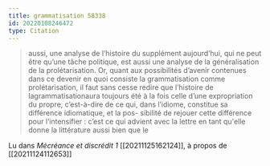 ```yaml
---
title: grammatisation 58338
id: 20220108246472
type: Citation
---
```


> aussi, une analyse de l’histoire du supplément aujourd’hui, qui ne peut être qu’une tâche politique, est aussi une analyse de la généralisation de la prolétarisation. Or, quant aux possibilités d’avenir contenues dans ce devenir en quoi consiste la grammatisation comme prolétarisation, il faut sans cesse redire que l’histoire de lagrammatisationaura toujours été à la fois celle d’une expropriation du propre, c’est-à-dire de ce qui, dans l’idiome, constitue sa différence idiomatique, et la pos- sibilité de rejouer cette différence pour l’intensifier : c’est ce qui advient avec la lettre en tant qu'elle donne la littérature aussi bien que le

Lu dans *Mécréance et discrédit 1* [[20211125162124]], à propos de [[20211124112653]]